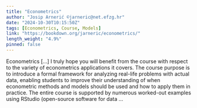 ```yaml
---
title: "Econometrics"
author: "Josip Arnerić ©jarneric@net.efzg.hr"
date: "2024-10-30T10:15:50Z"
tags: [Econometrics, Course, Models]
link: "https://bookdown.org/jarneric/econometrics/"
length_weight: "4.9%"
pinned: false
---
```


Econometrics [...] I truly hope you will benefit from the course with respect to the variety of econometrics applications it covers. The course purpose is to introduce a formal framework for analyzing real-life problems with actual data, enabling students to improve their understanding of when econometric methods and models should be used and how to apply them in practice. The entire course is supported by numerous worked-out examples using RStudio (open-source software for data ...
